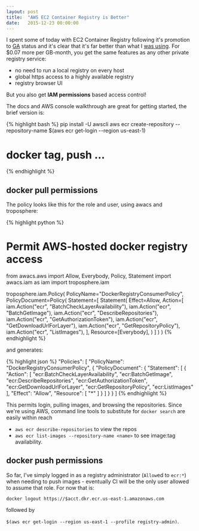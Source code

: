```yaml
---
layout: post
title:  "AWS EC2 Container Registry is Better"
date:   2015-12-23 00:00:00
---
```


I spent some of today with EC2 Container Registry following it's promotion to [GA][aws-ecr-ga] status and it's clear
that it's far better than what I [was using](/2015/11/20/docker-s3-private-registry.html).  For $0.07 more per
GB-month, you get the same features as any other private registry service:

- no need to run a local registry on every host
- global https access to a highly available registry
- registry browser UI

But you also get **IAM permissions** based access control!

The docs and AWS console walkthrough are great for getting started, the brief version is:

{% highlight bash %}
pip install -U awscli
aws ecr create-repository --repository-name <name>
$(aws ecr get-login --region us-east-1)
# docker tag, push ...
{% endhighlight %}


## docker pull permissions

The policy looks like this for the role and user, using awacs and troposphere:

{% highlight python %}
# Permit AWS-hosted docker registry access
from awacs.aws import Allow, Everybody, Policy, Statement
import awacs.iam as iam
import troposphere.iam

troposphere.iam.Policy(
	PolicyName="DockerRegistryConsumerPolicy",
	PolicyDocument=Policy(
		Statement=[
			Statement(
				Effect=Allow,
				Action=[
					iam.Action("ecr", "BatchCheckLayerAvailability"),
					iam.Action("ecr", "BatchGetImage"),
					iam.Action("ecr", "DescribeRepositories"),
					iam.Action("ecr", "GetAuthorizationToken"),
					iam.Action("ecr", "GetDownloadUrlForLayer"),
					iam.Action("ecr", "GetRepositoryPolicy"),
					iam.Action("ecr", "ListImages"),
				],
				Resource=[Everybody],
			)
		]
	)
)
{% endhighlight %}

and generates:

{% highlight json %}
"Policies": [
	"PolicyName": "DockerRegistryConsumerPolicy",
	{
		"PolicyDocument": {
			"Statement": [
				{
					"Action": [
						"ecr:BatchCheckLayerAvailability",
						"ecr:BatchGetImage",
						"ecr:DescribeRepositories",
						"ecr:GetAuthorizationToken",
						"ecr:GetDownloadUrlForLayer",
						"ecr:GetRepositoryPolicy",
						"ecr:ListImages"
					],
					"Effect": "Allow",
					"Resource": [
						"*"
					]
				}
			]
		}
	}
]
{% endhighlight %}

This permits login, pulling images, and browsing the repositories.  Since we're using AWS, command line tools to
substitute for `docker search` are easily within reach

   * `aws ecr describe-repositories` to view the repos
   * `aws ecr list-images --repository-name <name>` to see image:tag availability.

## docker push permissions

So far, I've simply logged in as a registry administrator (`Allow`ed to `ecr:*`) when needing to push images -
eventually CI will be the only user allowed to assume that role.  For now that is:

`docker logout https://$acct.dkr.ecr.us-east-1.amazonaws.com`

followed by

`$(aws ecr get-login --region us-east-1 --profile registry-admin)`.

[aws-ecr-ga]: https://aws.amazon.com/blogs/aws/ec2-container-registry-now-generally-available/
